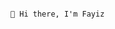                                                                                                                     👋 Hi there, I'm Fayiz


<!---
Fayiz-kiliyamannil/Fayiz-kiliyamannil is a ✨ special ✨ repository because its `README.md` (this file) appears on your GitHub profile.
You can click the Preview link to take a look at your changes.
--->
